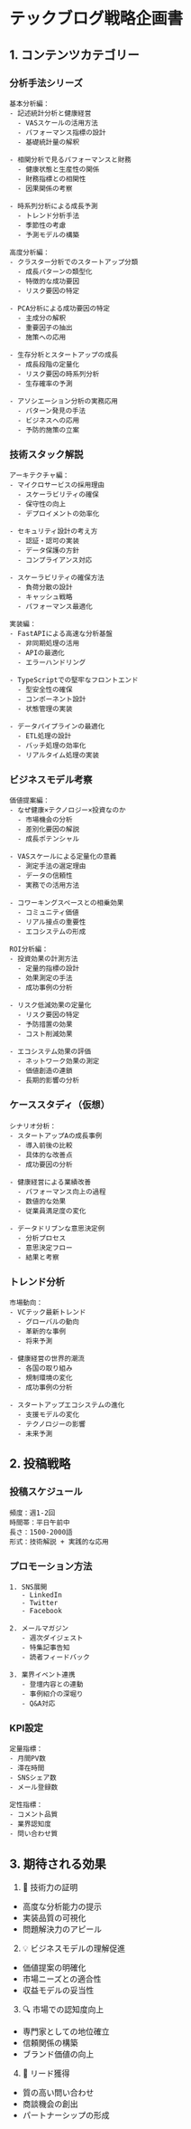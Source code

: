 # テックブログ戦略企画書

## 1. コンテンツカテゴリー

### 分析手法シリーズ
```
基本分析編：
- 記述統計分析と健康経営
  - VASスケールの活用方法
  - パフォーマンス指標の設計
  - 基礎統計量の解釈

- 相関分析で見るパフォーマンスと財務
  - 健康状態と生産性の関係
  - 財務指標との相関性
  - 因果関係の考察

- 時系列分析による成長予測
  - トレンド分析手法
  - 季節性の考慮
  - 予測モデルの構築

高度分析編：
- クラスター分析でのスタートアップ分類
  - 成長パターンの類型化
  - 特徴的な成功要因
  - リスク要因の特定

- PCA分析による成功要因の特定
  - 主成分の解釈
  - 重要因子の抽出
  - 施策への応用

- 生存分析とスタートアップの成長
  - 成長段階の定量化
  - リスク要因の時系列分析
  - 生存確率の予測

- アソシエーション分析の実務応用
  - パターン発見の手法
  - ビジネスへの応用
  - 予防的施策の立案
```

### 技術スタック解説
```
アーキテクチャ編：
- マイクロサービスの採用理由
  - スケーラビリティの確保
  - 保守性の向上
  - デプロイメントの効率化

- セキュリティ設計の考え方
  - 認証・認可の実装
  - データ保護の方針
  - コンプライアンス対応

- スケーラビリティの確保方法
  - 負荷分散の設計
  - キャッシュ戦略
  - パフォーマンス最適化

実装編：
- FastAPIによる高速な分析基盤
  - 非同期処理の活用
  - APIの最適化
  - エラーハンドリング

- TypeScriptでの堅牢なフロントエンド
  - 型安全性の確保
  - コンポーネント設計
  - 状態管理の実装

- データパイプラインの最適化
  - ETL処理の設計
  - バッチ処理の効率化
  - リアルタイム処理の実装
```

### ビジネスモデル考察
```
価値提案編：
- なぜ健康×テクノロジー×投資なのか
  - 市場機会の分析
  - 差別化要因の解説
  - 成長ポテンシャル

- VASスケールによる定量化の意義
  - 測定手法の選定理由
  - データの信頼性
  - 実務での活用方法

- コワーキングスペースとの相乗効果
  - コミュニティ価値
  - リアル接点の重要性
  - エコシステムの形成

ROI分析編：
- 投資効果の計測方法
  - 定量的指標の設計
  - 効果測定の手法
  - 成功事例の分析

- リスク低減効果の定量化
  - リスク要因の特定
  - 予防措置の効果
  - コスト削減効果

- エコシステム効果の評価
  - ネットワーク効果の測定
  - 価値創造の連鎖
  - 長期的影響の分析
```

### ケーススタディ（仮想）
```
シナリオ分析：
- スタートアップAの成長事例
  - 導入前後の比較
  - 具体的な改善点
  - 成功要因の分析

- 健康経営による業績改善
  - パフォーマンス向上の過程
  - 数値的な効果
  - 従業員満足度の変化

- データドリブンな意思決定例
  - 分析プロセス
  - 意思決定フロー
  - 結果と考察
```

### トレンド分析
```
市場動向：
- VCテック最新トレンド
  - グローバルの動向
  - 革新的な事例
  - 将来予測

- 健康経営の世界的潮流
  - 各国の取り組み
  - 規制環境の変化
  - 成功事例の分析

- スタートアップエコシステムの進化
  - 支援モデルの変化
  - テクノロジーの影響
  - 未来予測
```

## 2. 投稿戦略

### 投稿スケジュール
```
頻度：週1-2回
時間帯：平日午前中
長さ：1500-2000語
形式：技術解説 + 実践的な応用
```

### プロモーション方法
```
1. SNS展開
   - LinkedIn
   - Twitter
   - Facebook

2. メールマガジン
   - 週次ダイジェスト
   - 特集記事告知
   - 読者フィードバック

3. 業界イベント連携
   - 登壇内容との連動
   - 事例紹介の深堀り
   - Q&A対応
```

### KPI設定
```
定量指標：
- 月間PV数
- 滞在時間
- SNSシェア数
- メール登録数

定性指標：
- コメント品質
- 業界認知度
- 問い合わせ質
```

## 3. 期待される効果

1. 🎯 技術力の証明
- 高度な分析能力の提示
- 実装品質の可視化
- 問題解決力のアピール

2. 💡 ビジネスモデルの理解促進
- 価値提案の明確化
- 市場ニーズとの適合性
- 収益モデルの妥当性

3. 🔍 市場での認知度向上
- 専門家としての地位確立
- 信頼関係の構築
- ブランド価値の向上

4. 💪 リード獲得
- 質の高い問い合わせ
- 商談機会の創出
- パートナーシップの形成